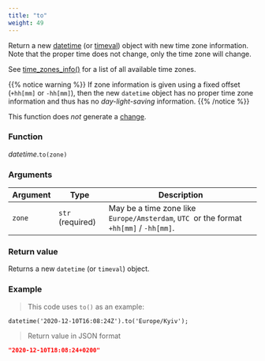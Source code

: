 ```yaml
---
title: "to"
weight: 49
---
```


Return a new [datetime](../) (or [timeval](../../timeval)) object with new time zone information.
Note that the proper time does not change, only the time zone will change.

See [time_zones_info()](../../../thingsdb-api/time_zones_info/#available-time-zones) for a list of all available time zones.

{{% notice warning %}}
If zone information is given using a fixed offset (`+hh[mm]` or `-hh[mm]`), then the new `datetime` object has no proper time zone information and thus has no
*day-light-saving* information.
{{% /notice %}}

This function does *not* generate a [change](../../../overview/changes).

### Function

*datetime*.`to(zone)`

### Arguments

Argument | Type | Description
-------- | ---- | -----------
`zone` | `str` (required) | May be a time zone like `Europe/Amsterdam`, `UTC `or the format `+hh[mm]` / `-hh[mm]`.

### Return value

Returns a new `datetime` (or `timeval`) object.

### Example

> This code uses `to()` as an example:

```thingsdb,json_response
datetime('2020-12-10T16:08:24Z').to('Europe/Kyiv');
```

> Return value in JSON format

```json
"2020-12-10T18:08:24+0200"
```
